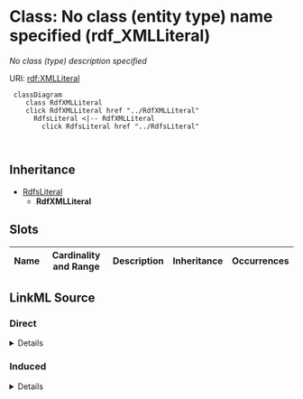 

# Class: No class (entity type) name specified (rdf_XMLLiteral)


_No class (type) description specified_







URI: [rdf:XMLLiteral](http://www.w3.org/1999/02/22-rdf-syntax-ns#XMLLiteral)






```mermaid
 classDiagram
    class RdfXMLLiteral
    click RdfXMLLiteral href "../RdfXMLLiteral"
      RdfsLiteral <|-- RdfXMLLiteral
        click RdfsLiteral href "../RdfsLiteral"
      
      
```





## Inheritance
* [RdfsLiteral](../classes/RdfsLiteral.md)
    * **RdfXMLLiteral**



## Slots

| Name | Cardinality and Range | Description | Inheritance | Occurrences |
| ---  | --- | --- | --- | --- |














## LinkML Source

<!-- TODO: investigate https://stackoverflow.com/questions/37606292/how-to-create-tabbed-code-blocks-in-mkdocs-or-sphinx -->

### Direct

<details>

```yaml
name: rdf_XMLLiteral
conforms_to: No schema conformance document specified
description: No class (type) description specified
title: No class (entity type) name specified
from_schema: sawgraph-kg
rank: 1000
is_a: rdfs_Literal
class_uri: rdf:XMLLiteral

```
</details>

### Induced

<details>

```yaml
name: rdf_XMLLiteral
conforms_to: No schema conformance document specified
description: No class (type) description specified
title: No class (entity type) name specified
from_schema: sawgraph-kg
rank: 1000
is_a: rdfs_Literal
class_uri: rdf:XMLLiteral

```
</details>